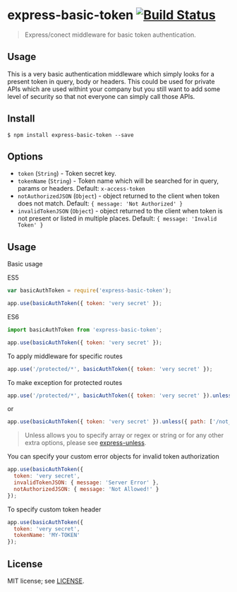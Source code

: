 # express-basic-token [![Build Status](https://travis-ci.org/anvk/express-basic-token.svg?branch=master)](https://travis-ci.org/anvk/express-basic-token)

> Express/conect middleware for basic token authentication.

## Usage

This is a very basic authentication middleware which simply looks for a present token
in query, body or headers. This could be used for private APIs which are used withint your company
but you still want to add some level of security so that not everyone can simply call those APIs.

## Install

```
$ npm install express-basic-token --save
```

## Options

* `token` (`String`) - Token secret key.
* `tokenName` (`String`) - Token name which will be searched for in query, params or headers. Default: `x-access-token`
* `notAuthorizedJSON` (`Object`) - object returned to the client when token does not match. Default: `{ message: 'Not Authorized' }`
* `invalidTokenJSON` (`Object`) - object returned to the client when token is not present or listed in multiple places. Default: `{ message: 'Invalid Token' }`

## Usage

Basic usage

ES5

```js
var basicAuthToken = require('express-basic-token');

app.use(basicAuthToken({ token: 'very secret' });
```

ES6

```js
import basicAuthToken from 'express-basic-token';

app.use(basicAuthToken({ token: 'very secret' });
```

To apply middleware for specific routes

```js
app.use('/protected/*', basicAuthToken({ token: 'very secret' });
```

To make exception for protected routes

```js
app.use('/protected/*', basicAuthToken({ token: 'very secret' }).unless({ path: ['/protected/not_really'] }));
```

or

```js
app.use(basicAuthToken({ token: 'very secret' }).unless({ path: ['/not_protected'] }));
```

> Unless allows you to specify array or regex or string or for any other extra options, please see [express-unless](https://github.com/jfromaniello/express-unless).

You can specify your custom error objects for invalid token authorization

```js
app.use(basicAuthToken({
  token: 'very secret',
  invalidTokenJSON: { message: 'Server Error' },
  notAuthorizedJSON: { message: 'Not Allowed!' }
});
```

To specify custom token header

```js
app.use(basicAuthToken({
  token: 'very secret',
  tokenName: 'MY-TOKEN'
});
```

## License

MIT license; see [LICENSE](./LICENSE).
